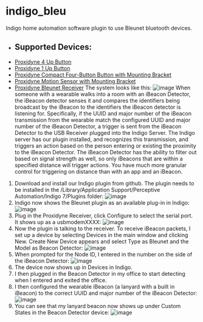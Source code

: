 # indigo_bleu
Indigo home automation software plugin to use Bleunet bluetooth devices.

* ## Supported Devices: 
* [Proxidyne 4 Up Button](https://store.proxidyne.com/collections/bleunet-sensors-for-home-automation/products/survey-button?variant=35408516234)
* [Proxidyne 1 Up Button](https://store.proxidyne.com/collections/bleunet-sensors-for-home-automation/products/single-button-sensor?variant=35411831498)
* [Proxidyne Compact Four-Button Button with Mounting Bracket](https://store.proxidyne.com/collections/bleunet-sensors-for-home-automation/products/proxidyne-compact-four-button-button-with-mounting-bracket?variant=35404503626)
* [Proxidyne Motion Sensor with Mounting Bracket](https://store.proxidyne.com/collections/bleunet-sensors-for-home-automation/products/motion-sensor?variant=35373531914)
* [Proxidyne Bleunet Receiver](https://store.proxidyne.com/collections/bleunet-sensors-for-home-automation/products/bluetooth-receiver?variant=35364208138)
The system looks like this:
![image](https://i1.wp.com/s3.amazonaws.com/proxidyne-static/2017/03/23163324/beacon-detector2.png)
When someone with a wearable walks into a room with an iBeacon Detector, the iBeacon detector senses it and compares the identifiers being broadcast by the iBeacon to the identifiers the iBeacon detector is listening for.  Specifically, if the UUID and major number of the iBeacon transmission from the wearable match the configured UUID and major number of the iBeacon Detector, a trigger is sent from the iBeacon Detector to the USB Receiver plugged into the Indigo Server.  The Indigo server has our plugin installed, and recognizes this transmission, and triggers an action based on the person entering or existing the proximity to the iBeacon Detector.  The iBeacon Detector has the ability to filter out based on signal strength as well, so only iBeacons that are within a specified distance  will trigger actions.  You have much more granular control for triggering on distance than with an app and an iBeacon.
1. Download and install our Indigo plugin from github.  The plugin needs to be installed in the /Library/Application Support/Perceptive Automation/Indigo 7/Plugins folder:
![image](https://i0.wp.com/s3.amazonaws.com/proxidyne-static/2017/03/23212621/pathtoplugin.png)
2. Indigo now shows the Bleunet plugin as an available plug-in in Indigo:
![image](https://i1.wp.com/s3.amazonaws.com/proxidyne-static/2017/03/23212722/plugin.png)
2. Plug in the Proxidyne Receiver, click Configure to select the serial port.  It shows up as a usbmodemXXXX:
![image](https://i1.wp.com/s3.amazonaws.com/proxidyne-static/2017/03/23212843/serial.png)
3. Now the plugin is talking to the receiver.  To receive iBeacon packets, I set up a device by selecting Devices in the main window and clicking New.  Create New Device appears and select Type as Bleunet and the Model as Beacon Detector:
![image](https://i2.wp.com/s3.amazonaws.com/proxidyne-static/2017/03/23213033/newdevice.png)
4. When prompted for the Node ID, I entered in the number on the side of the iBeacon Detector:
![image](https://i2.wp.com/s3.amazonaws.com/proxidyne-static/2017/03/23213219/nodeid1.png)
5. The device now shows up in Devices in Indigo.
6. I then plugged in the Beacon Detector in my office to start detecting when I entered and exited the office.
7. I then configured the wearable iBeacon (a lanyard with a built in iBeacon) to the correct UUID and major number of the iBeacon Detector:
![image](https://s3.amazonaws.com/proxidyne-static/2017/03/23220755/IMG_1413.png)
8. You can see that my lanyard beacon now shows up under Custom States in the Beacon Detector device:
![image](https://i2.wp.com/s3.amazonaws.com/proxidyne-static/2017/03/23220954/devices1.png?resize=754%2C724&ssl=1)
